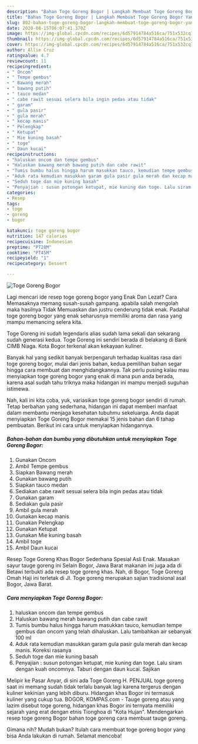 ```yaml
---
description: "Bahan Toge Goreng Bogor | Langkah Membuat Toge Goreng Bogor Yang Enak dan Simpel"
title: "Bahan Toge Goreng Bogor | Langkah Membuat Toge Goreng Bogor Yang Enak dan Simpel"
slug: 802-bahan-toge-goreng-bogor-langkah-membuat-toge-goreng-bogor-yang-enak-dan-simpel
date: 2020-08-15T06:07:41.370Z
image: https://img-global.cpcdn.com/recipes/6d57914784a516ca/751x532cq70/toge-goreng-bogor-foto-resep-utama.jpg
thumbnail: https://img-global.cpcdn.com/recipes/6d57914784a516ca/751x532cq70/toge-goreng-bogor-foto-resep-utama.jpg
cover: https://img-global.cpcdn.com/recipes/6d57914784a516ca/751x532cq70/toge-goreng-bogor-foto-resep-utama.jpg
author: Allie Cruz
ratingvalue: 4.7
reviewcount: 11
recipeingredient:
- " Oncom"
- " Tempe gembus"
- " Bawang merah"
- " bawang putih"
- " tauco medan"
- " cabe rawit sesuai selera bila ingin pedas atau tidak"
- " garam"
- " gula pasir"
- " gula merah"
- " kecap manis"
- " Pelengkap"
- " Ketupat"
- " Mie kuning basah"
- " toge"
- " Daun kucai"
recipeinstructions:
- "haluskan oncom dan tempe gembus"
- "Haluskan bawang merah bawang putih dan cabe rawit"
- "Tumis bumbu halus hingga harum masukkan tauco, kemudian tempe gembus dan oncom yang telah dihaluskan. Lalu tambahkan air sebanyak 100 ml"
- "Aduk rata kemudian masukkan garam gula pasir gula merah dan kecap manis. Koreksi rasanya"
- "Seduh toge dan mie kuning basah"
- "Penyajian : susun potongan ketupat, mie kuning dan toge. Lalu siram dengan kuah oncomnya. Taburi dengan daun kucai. Sajikan"
categories:
- Resep
tags:
- toge
- goreng
- bogor

katakunci: toge goreng bogor 
nutrition: 147 calories
recipecuisine: Indonesian
preptime: "PT28M"
cooktime: "PT45M"
recipeyield: "1"
recipecategory: Dessert

---
```



![Toge Goreng Bogor](https://img-global.cpcdn.com/recipes/6d57914784a516ca/751x532cq70/toge-goreng-bogor-foto-resep-utama.jpg)

Lagi mencari ide resep toge goreng bogor yang Enak Dan Lezat? Cara Memasaknya memang susah-susah gampang. apabila salah mengolah maka hasilnya Tidak Memuaskan dan justru cenderung tidak enak. Padahal toge goreng bogor yang enak seharusnya memiliki aroma dan rasa yang mampu memancing selera kita.

Toge Goreng ini sudah legendaris alias sudah lama sekali dan sekarang sudah generasi kedua. Toge Goreng ini sendiri berada di belakang di Bank CIMB Niaga. Kota Bogor terkenal akan kekayaan kuliner.

Banyak hal yang sedikit banyak berpengaruh terhadap kualitas rasa dari toge goreng bogor, mulai dari jenis bahan, kedua pemilihan bahan segar hingga cara membuat dan menghidangkannya. Tak perlu pusing kalau mau menyiapkan toge goreng bogor yang enak di mana pun anda berada, karena asal sudah tahu triknya maka hidangan ini mampu menjadi suguhan istimewa.


Nah, kali ini kita coba, yuk, variasikan toge goreng bogor sendiri di rumah. Tetap berbahan yang sederhana, hidangan ini dapat memberi manfaat dalam membantu menjaga kesehatan tubuhmu sekeluarga. Anda dapat menyiapkan Toge Goreng Bogor memakai 15 jenis bahan dan 6 tahap pembuatan. Berikut ini cara untuk menyiapkan hidangannya.

<!--inarticleads1-->

##### Bahan-bahan dan bumbu yang dibutuhkan untuk menyiapkan Toge Goreng Bogor:

1. Gunakan  Oncom
1. Ambil  Tempe gembus
1. Siapkan  Bawang merah
1. Gunakan  bawang putih
1. Siapkan  tauco medan
1. Sediakan  cabe rawit sesuai selera bila ingin pedas atau tidak
1. Gunakan  garam
1. Sediakan  gula pasir
1. Ambil  gula merah
1. Gunakan  kecap manis
1. Gunakan  Pelengkap
1. Gunakan  Ketupat
1. Gunakan  Mie kuning basah
1. Ambil  toge
1. Ambil  Daun kucai


Resep Toge Goreng Khas Bogor Sederhana Spesial Asli Enak. Masakan sayur tauge goreng ini Selain Bogor, Jawa Barat makanan ini juga ada di Betawi terbukti ada resep toge goreng khas. Nah, di Bogor, Toge Goreng Omah Haji ini terletak di Jl. Toge goreng merupakan sajian tradisional asal Bogor, Jawa Barat. 

<!--inarticleads2-->

##### Cara menyiapkan Toge Goreng Bogor:

1. haluskan oncom dan tempe gembus
1. Haluskan bawang merah bawang putih dan cabe rawit
1. Tumis bumbu halus hingga harum masukkan tauco, kemudian tempe gembus dan oncom yang telah dihaluskan. Lalu tambahkan air sebanyak 100 ml
1. Aduk rata kemudian masukkan garam gula pasir gula merah dan kecap manis. Koreksi rasanya
1. Seduh toge dan mie kuning basah
1. Penyajian : susun potongan ketupat, mie kuning dan toge. Lalu siram dengan kuah oncomnya. Taburi dengan daun kucai. Sajikan


Melipir ke Pasar Anyar, di sini ada Toge Goreng H. PENJUAL toge goreng saat ini memang sudah tidak terlalu banyak lagi karena tergerus dengan kuliner kekinian yang lebih diburu. Hidangan khas Bogor ini termasuk kuliner yang cukup tua. BOGOR, KOMPAS.com - Tauge goreng atau yang lazim disebut toge goreng, hidangan khas Bogor ini ternyata memiliki sejarah yang erat dengan etnis Tionghoa di &#34;Kota Hujan&#34;. Mendengarkan resep toge goreng Bogor bahan toge goreng cara membuat tauge goreng. 

Gimana nih? Mudah bukan? Itulah cara membuat toge goreng bogor yang bisa Anda lakukan di rumah. Selamat mencoba!
